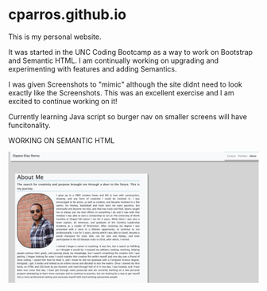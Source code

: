 # cparros.github.io
This is my personal website. 

It was started in the UNC Coding Bootcamp as a way to work on Bootstrap and Semantic HTML. I am continually working on upgrading and experimenting with features and adding Semantics. 

I was given Screenshots to "mimic" although the site didnt need to look exactly like the Screenshots. This was an excellent exercise and I am excited to continue working on it!

Currently learning Java script so burger nav on smaller screens will have funcitonality.

WORKING ON SEMANTIC HTML

![screenshot](./images/homepage.png)